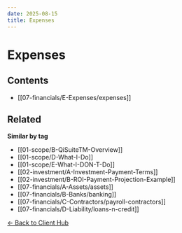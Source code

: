 ```yaml
---
date: 2025-08-15
title: Expenses
---
```

# Expenses

<!-- AUTO-TOC:START -->

## Contents
- [[07-financials/E-Expenses/expenses]]

<!-- AUTO-TOC:END -->


<!-- RELATED:START -->

## Related
**Similar by tag**
- [[01-scope/B-QiSuiteTM-Overview]]
- [[01-scope/D-What-I-Do]]
- [[01-scope/E-What-I-DON-T-Do]]
- [[02-investment/A-Investment-Payment-Terms]]
- [[02-investment/B-ROI-Payment-Projection-Example]]
- [[07-financials/A-Assets/assets]]
- [[07-financials/B-Banks/banking]]
- [[07-financials/C-Contractors/payroll-contractors]]
- [[07-financials/D-Liability/loans-n-credit]]

<!-- RELATED:END -->






[← Back to Client Hub](https://www.builtbyrays.com/Client-Vault/portal)